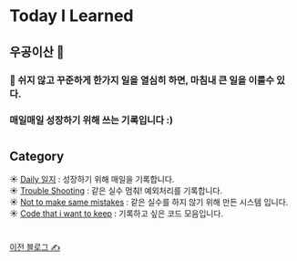 # Today I Learned 

##  우공이산 🌝
### :seedling: 쉬지 않고 꾸준하게 한가지 일을 열심히 하면, 마침내 큰 일을 이룰수 있다.  
   ### 매일매일 성장하기 위해 쓰는 기록입니다 :)  
#
## Category  
 :sunny:  [Daily 일지](https://github.com/SunHeeHeo/TIL/tree/main/Daily%20Log) : 성장하기 위해 매일을 기록합니다.  
 :sunny:  [Trouble Shooting](https://github.com/SunHeeHeo/TIL/tree/main/Trouble%20Shooting) : 같은 실수 멈춰! 예외처리를 기록합니다.   
 :sunny:  [Not to make same mistakes]() : 같은 실수를 하지 않기 위해 만든 시스템 입니다.   
 :sunny: [Code that i want to keep](https://github.com/SunHeeHeo/TIL/tree/main/Code%20that%20i%20want%20to%20keep) : 기록하고 싶은 코드 모음입니다.   
#
[이전 블로그 ✍️](https://pickyeaters.tistory.com)  
